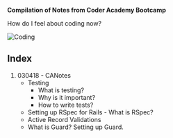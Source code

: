 **Compilation of Notes from Coder Academy Bootcamp**

How do I feel about coding now?

![Coding](https://i.pinimg.com/564x/44/6d/e4/446de4570d82d9d638b6cb7767736882.jpg)

## Index
1. 030418 - CANotes
    - Testing
        - What is testing?
        - Why is it important?
        - How to write tests?
    - Setting up RSpec for Rails - What is RSpec?
    - Active Record Validations
    - What is Guard? Setting up Guard.
